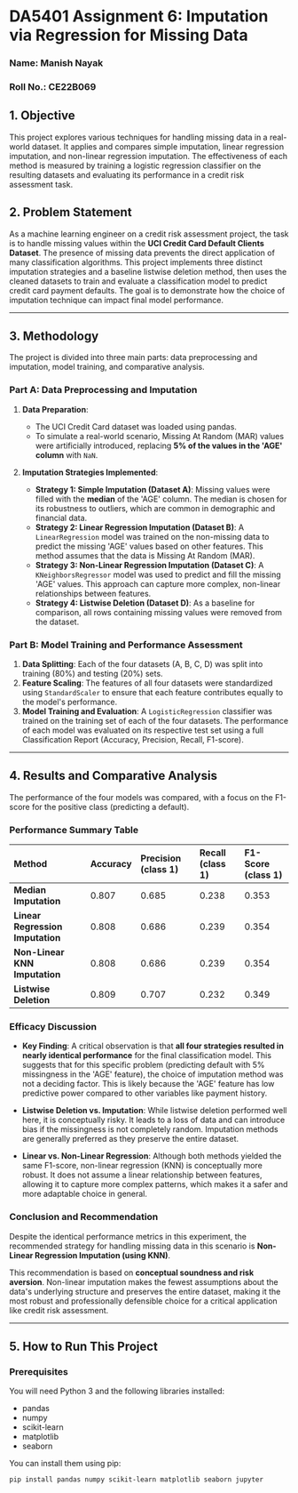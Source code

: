 # DA5401 Assignment 6: Imputation via Regression for Missing Data
### Name: Manish Nayak
### Roll No.: CE22B069

## 1. Objective

This project explores various techniques for handling missing data in a real-world dataset. It applies and compares simple imputation, linear regression imputation, and non-linear regression imputation. The effectiveness of each method is measured by training a logistic regression classifier on the resulting datasets and evaluating its performance in a credit risk assessment task.

## 2. Problem Statement

As a machine learning engineer on a credit risk assessment project, the task is to handle missing values within the **UCI Credit Card Default Clients Dataset**. The presence of missing data prevents the direct application of many classification algorithms. This project implements three distinct imputation strategies and a baseline listwise deletion method, then uses the cleaned datasets to train and evaluate a classification model to predict credit card payment defaults. The goal is to demonstrate how the choice of imputation technique can impact final model performance.

---

## 3. Methodology

The project is divided into three main parts: data preprocessing and imputation, model training, and comparative analysis.

### Part A: Data Preprocessing and Imputation

1.  **Data Preparation**:
    *   The UCI Credit Card dataset was loaded using pandas.
    *   To simulate a real-world scenario, Missing At Random (MAR) values were artificially introduced, replacing **5% of the values in the 'AGE' column** with `NaN`.

2.  **Imputation Strategies Implemented**:
    *   **Strategy 1: Simple Imputation (Dataset A)**: Missing values were filled with the **median** of the 'AGE' column. The median is chosen for its robustness to outliers, which are common in demographic and financial data.
    *   **Strategy 2: Linear Regression Imputation (Dataset B)**: A `LinearRegression` model was trained on the non-missing data to predict the missing 'AGE' values based on other features. This method assumes that the data is Missing At Random (MAR).
    *   **Strategy 3: Non-Linear Regression Imputation (Dataset C)**: A `KNeighborsRegressor` model was used to predict and fill the missing 'AGE' values. This approach can capture more complex, non-linear relationships between features.
    *   **Strategy 4: Listwise Deletion (Dataset D)**: As a baseline for comparison, all rows containing missing values were removed from the dataset.

### Part B: Model Training and Performance Assessment

1.  **Data Splitting**: Each of the four datasets (A, B, C, D) was split into training (80%) and testing (20%) sets.
2.  **Feature Scaling**: The features of all four datasets were standardized using `StandardScaler` to ensure that each feature contributes equally to the model's performance.
3.  **Model Training and Evaluation**: A `LogisticRegression` classifier was trained on the training set of each of the four datasets. The performance of each model was evaluated on its respective test set using a full Classification Report (Accuracy, Precision, Recall, F1-score).

---

## 4. Results and Comparative Analysis

The performance of the four models was compared, with a focus on the F1-score for the positive class (predicting a default).

### Performance Summary Table

| Method                         | Accuracy | Precision (class 1) | Recall (class 1) | F1-Score (class 1) |
| :----------------------------- | :------- | :------------------ | :--------------- | :----------------- |
| **Median Imputation**          | 0.807    | 0.685               | 0.238            | 0.353              |
| **Linear Regression Imputation** | 0.808    | 0.686               | 0.239            | 0.354              |
| **Non-Linear KNN Imputation**  | 0.808    | 0.686               | 0.239            | 0.354              |
| **Listwise Deletion**          | 0.809    | 0.707               | 0.232            | 0.349              |

### Efficacy Discussion

*   **Key Finding**: A critical observation is that **all four strategies resulted in nearly identical performance** for the final classification model. This suggests that for this specific problem (predicting default with 5% missingness in the 'AGE' feature), the choice of imputation method was not a deciding factor. This is likely because the 'AGE' feature has low predictive power compared to other variables like payment history.

*   **Listwise Deletion vs. Imputation**: While listwise deletion performed well here, it is conceptually risky. It leads to a loss of data and can introduce bias if the missingness is not completely random. Imputation methods are generally preferred as they preserve the entire dataset.

*   **Linear vs. Non-Linear Regression**: Although both methods yielded the same F1-score, non-linear regression (KNN) is conceptually more robust. It does not assume a linear relationship between features, allowing it to capture more complex patterns, which makes it a safer and more adaptable choice in general.

### Conclusion and Recommendation

Despite the identical performance metrics in this experiment, the recommended strategy for handling missing data in this scenario is **Non-Linear Regression Imputation (using KNN)**.

This recommendation is based on **conceptual soundness and risk aversion**. Non-linear imputation makes the fewest assumptions about the data's underlying structure and preserves the entire dataset, making it the most robust and professionally defensible choice for a critical application like credit risk assessment.

---

## 5. How to Run This Project

### Prerequisites

You will need Python 3 and the following libraries installed:
*   pandas
*   numpy
*   scikit-learn
*   matplotlib
*   seaborn

You can install them using pip:
```bash
pip install pandas numpy scikit-learn matplotlib seaborn jupyter
